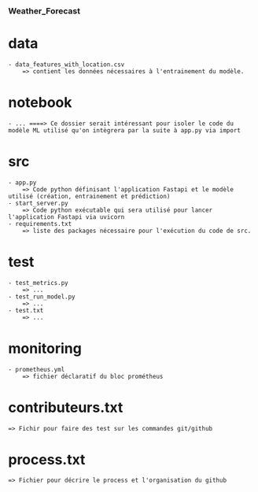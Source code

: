 ### Weather_Forecast

# data
    - data_features_with_location.csv
        => contient les données nécessaires à l'entrainement du modèle.

# notebook
    - ... ====> Ce dossier serait intéressant pour isoler le code du modèle ML utilisé qu'on intègrera par la suite à app.py via import

# src
    - app.py 
        => Code python définisant l'application Fastapi et le modèle utilisé (création, entrainement et prédiction)
    - start_server.py
        => Code python exécutable qui sera utilisé pour lancer l'application Fastapi via uvicorn
    - requirements.txt
        => liste des packages nécessaire pour l'exécution du code de src.

# test
    - test_metrics.py
        => ...
    - test_run_model.py
        => ...
    - test.txt
        => ...

# monitoring
    - prometheus.yml
        => fichier déclaratif du bloc prométheus

# contributeurs.txt
    => Fichir pour faire des test sur les commandes git/github

# process.txt
    => Fichier pour décrire le process et l'organisation du github
